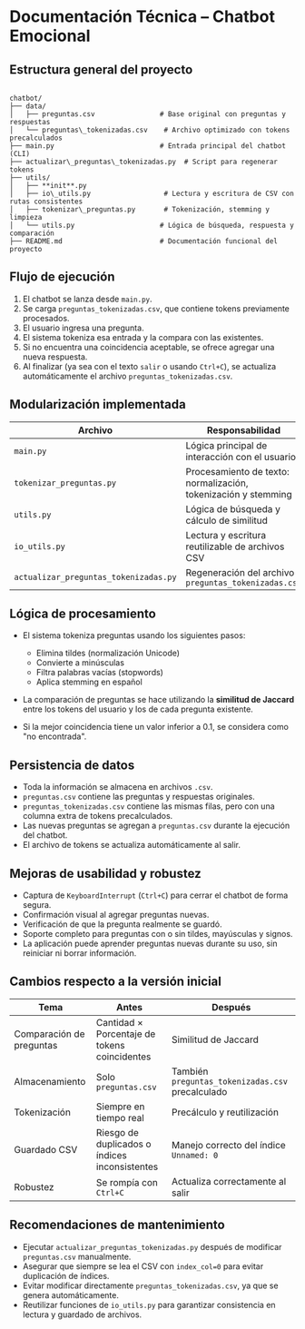 
# Documentación Técnica – Chatbot Emocional

## Estructura general del proyecto

```

chatbot/
├── data/
│   ├── preguntas.csv                # Base original con preguntas y respuestas
│   └── preguntas\_tokenizadas.csv    # Archivo optimizado con tokens precalculados
├── main.py                          # Entrada principal del chatbot (CLI)
├── actualizar\_preguntas\_tokenizadas.py  # Script para regenerar tokens
├── utils/
│   ├── **init**.py
│   ├── io\_utils.py                  # Lectura y escritura de CSV con rutas consistentes
│   ├── tokenizar\_preguntas.py       # Tokenización, stemming y limpieza
│   └── utils.py                     # Lógica de búsqueda, respuesta y comparación
├── README.md                        # Documentación funcional del proyecto

```

## Flujo de ejecución

1. El chatbot se lanza desde `main.py`.
2. Se carga `preguntas_tokenizadas.csv`, que contiene tokens previamente procesados.
3. El usuario ingresa una pregunta.
4. El sistema tokeniza esa entrada y la compara con las existentes.
5. Si no encuentra una coincidencia aceptable, se ofrece agregar una nueva respuesta.
6. Al finalizar (ya sea con el texto `salir` o usando `Ctrl+C`), se actualiza automáticamente el archivo `preguntas_tokenizadas.csv`.

## Modularización implementada

| Archivo | Responsabilidad |
|---------|------------------|
| `main.py` | Lógica principal de interacción con el usuario |
| `tokenizar_preguntas.py` | Procesamiento de texto: normalización, tokenización y stemming |
| `utils.py` | Lógica de búsqueda y cálculo de similitud |
| `io_utils.py` | Lectura y escritura reutilizable de archivos CSV |
| `actualizar_preguntas_tokenizadas.py` | Regeneración del archivo `preguntas_tokenizadas.csv` |

## Lógica de procesamiento

- El sistema tokeniza preguntas usando los siguientes pasos:
  - Elimina tildes (normalización Unicode)
  - Convierte a minúsculas
  - Filtra palabras vacías (stopwords)
  - Aplica stemming en español

- La comparación de preguntas se hace utilizando la **similitud de Jaccard** entre los tokens del usuario y los de cada pregunta existente.

- Si la mejor coincidencia tiene un valor inferior a 0.1, se considera como "no encontrada".

## Persistencia de datos

- Toda la información se almacena en archivos `.csv`.
- `preguntas.csv` contiene las preguntas y respuestas originales.
- `preguntas_tokenizadas.csv` contiene las mismas filas, pero con una columna extra de tokens precalculados.
- Las nuevas preguntas se agregan a `preguntas.csv` durante la ejecución del chatbot.
- El archivo de tokens se actualiza automáticamente al salir.

## Mejoras de usabilidad y robustez

- Captura de `KeyboardInterrupt` (`Ctrl+C`) para cerrar el chatbot de forma segura.
- Confirmación visual al agregar preguntas nuevas.
- Verificación de que la pregunta realmente se guardó.
- Soporte completo para preguntas con o sin tildes, mayúsculas y signos.
- La aplicación puede aprender preguntas nuevas durante su uso, sin reiniciar ni borrar información.

## Cambios respecto a la versión inicial

| Tema | Antes | Después |
|------|-------|---------|
| Comparación de preguntas | Cantidad × Porcentaje de tokens coincidentes | Similitud de Jaccard |
| Almacenamiento | Solo `preguntas.csv` | También `preguntas_tokenizadas.csv` precalculado |
| Tokenización | Siempre en tiempo real | Precálculo y reutilización |
| Guardado CSV | Riesgo de duplicados o índices inconsistentes | Manejo correcto del índice `Unnamed: 0` |
| Robustez | Se rompía con `Ctrl+C` | Actualiza correctamente al salir |

## Recomendaciones de mantenimiento

- Ejecutar `actualizar_preguntas_tokenizadas.py` después de modificar `preguntas.csv` manualmente.
- Asegurar que siempre se lea el CSV con `index_col=0` para evitar duplicación de índices.
- Evitar modificar directamente `preguntas_tokenizadas.csv`, ya que se genera automáticamente.
- Reutilizar funciones de `io_utils.py` para garantizar consistencia en lectura y guardado de archivos.


